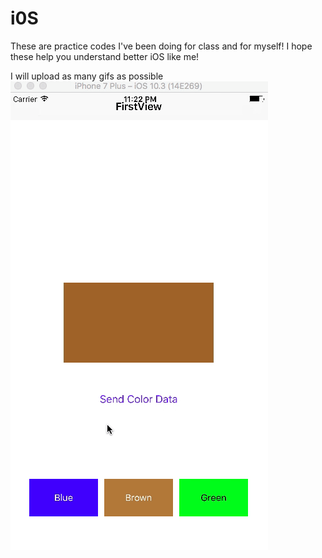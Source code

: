 # i0S

These are practice codes I've been doing for class and for myself!
I hope these help you understand better iOS like me!

I will upload as many gifs as possible
![alt text](https://github.com/Saayaman/ImageStorage/blob/master/passingData.gif)
